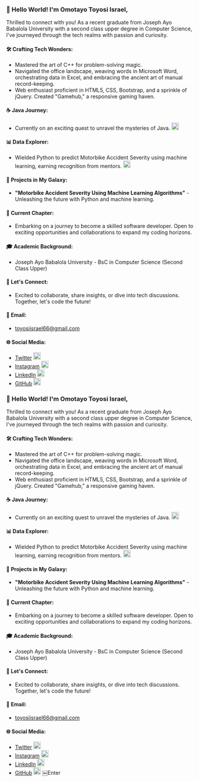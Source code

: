 ### 👋 Hello World! I'm Omotayo Toyosi Israel,

Thrilled to connect with you! As a recent graduate from Joseph Ayo Babalola University with a second class upper degree in Computer Science, I've journeyed through the tech realms with passion and curiosity.

#### 🛠️ Crafting Tech Wonders:
- Mastered the art of C++ for problem-solving magic.
- Navigated the office landscape, weaving words in Microsoft Word, orchestrating data in Excel, and embracing the ancient art of manual record-keeping.
- Web enthusiast proficient in HTML5, CSS, Bootstrap, and a sprinkle of jQuery. Created "Gamehub," a responsive gaming haven.

#### ☕ Java Journey:
- Currently on an exciting quest to unravel the mysteries of Java. 
  <img src="https://www.example.com/java-logo.png" alt="Java Logo" height="20"/>

#### 📊 Data Explorer:
- Wielded Python to predict Motorbike Accident Severity using machine learning, earning recognition from mentors.
  <img src="https://www.example.com/python-logo.png" alt="Python Logo" height="20"/>

#### 🚀 Projects in My Galaxy:
- **"Motorbike Accident Severity Using Machine Learning Algorithms"** - Unleashing the future with Python and machine learning.

#### 🌱 Current Chapter:
- Embarking on a journey to become a skilled software developer. Open to exciting opportunities and collaborations to expand my coding horizons.

#### 🎓 Academic Background:
- Joseph Ayo Babalola University - BsC in Computer Science (Second Class Upper)

#### 🔗 Let's Connect:
- Excited to collaborate, share insights, or dive into tech discussions. Together, let's code the future!

#### 📧 Email:
- toyosiisrael66@gmail.com

#### 🌐 Social Media:
- [Twitter](https://twitter.com/OmotayoIsrael12)
  <img src="https://www.example.com/twitter-logo.png" alt="Twitter Logo" height="20"/>
- [Instagram](https://instagram.com/damiisrael02)
  <img src="https://www.example.com/instagram-logo.png" alt="Instagram Logo" height="20"/>
- [LinkedIn](https://www.linkedin.com/in/YourLinkedInProfile)
  <img src="https://www.example.com/linkedin-logo.png" alt="LinkedIn Logo" height="20"/>
- [GitHub](https://github.com/YourGitHubUsername)
  <img src="https://www.example.com/github-logo.png" alt="GitHub Logo" height="20"/>
### 👋 Hello World! I'm Omotayo Toyosi Israel,

Thrilled to connect with you! As a recent graduate from Joseph Ayo Babalola University with a second class upper degree in Computer Science, I've journeyed through the tech realms with passion and curiosity.

#### 🛠️ Crafting Tech Wonders:
- Mastered the art of C++ for problem-solving magic.
- Navigated the office landscape, weaving words in Microsoft Word, orchestrating data in Excel, and embracing the ancient art of manual record-keeping.
- Web enthusiast proficient in HTML5, CSS, Bootstrap, and a sprinkle of jQuery. Created "Gamehub," a responsive gaming haven.

#### ☕ Java Journey:
- Currently on an exciting quest to unravel the mysteries of Java. 
  <img src="https://www.example.com/java-logo.png" alt="Java Logo" height="20"/>

#### 📊 Data Explorer:
- Wielded Python to predict Motorbike Accident Severity using machine learning, earning recognition from mentors.
  <img src="https://www.example.com/python-logo.png" alt="Python Logo" height="20"/>

#### 🚀 Projects in My Galaxy:
- **"Motorbike Accident Severity Using Machine Learning Algorithms"** - Unleashing the future with Python and machine learning.

#### 🌱 Current Chapter:
- Embarking on a journey to become a skilled software developer. Open to exciting opportunities and collaborations to expand my coding horizons.

#### 🎓 Academic Background:
- Joseph Ayo Babalola University - BsC in Computer Science (Second Class Upper)

#### 🔗 Let's Connect:
- Excited to collaborate, share insights, or dive into tech discussions. Together, let's code the future!

#### 📧 Email:
- toyosiisrael66@gmail.com

#### 🌐 Social Media:
- [Twitter](https://twitter.com/OmotayoIsrael12)
  <img src="https://www.example.com/twitter-logo.png" alt="Twitter Logo" height="20"/>
- [Instagram](https://instagram.com/damiisrael02)
  <img src="https://www.example.com/instagram-logo.png" alt="Instagram Logo" height="20"/>
- [LinkedIn](https://www.linkedin.com/in/YourLinkedInProfile)
  <img src="https://www.example.com/linkedin-logo.png" alt="LinkedIn Logo" height="20"/>
- [GitHub](https://github.com/YourGitHubUsername)
  <img src="https://www.example.com/github-logo.png" alt="GitHub Logo" height="20"/>
￼Enter

